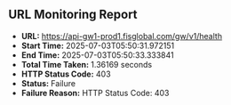 ## URL Monitoring Report

- **URL:** https://api-gw1-prod1.fisglobal.com/gw/v1/health
- **Start Time:** 2025-07-03T05:50:31.972151
- **End Time:** 2025-07-03T05:50:33.333841
- **Total Time Taken:** 1.36169 seconds
- **HTTP Status Code:** 403
- **Status:** Failure
- **Failure Reason:** HTTP Status Code: 403
